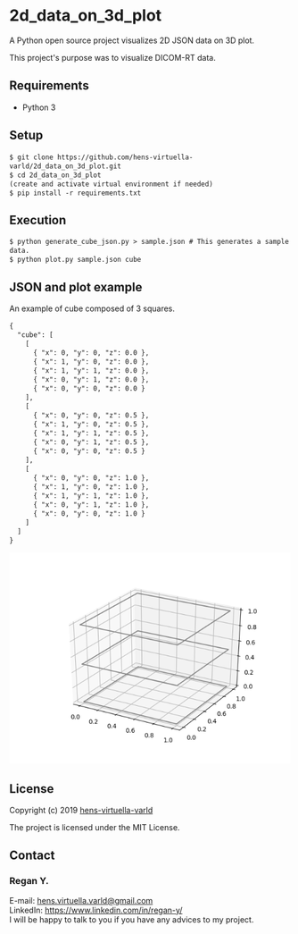 # 2d_data_on_3d_plot
A Python open source project visualizes 2D JSON data on 3D plot.

This project's purpose was to visualize DICOM-RT data.

## Requirements
- Python 3

## Setup
```
$ git clone https://github.com/hens-virtuella-varld/2d_data_on_3d_plot.git
$ cd 2d_data_on_3d_plot
(create and activate virtual environment if needed)
$ pip install -r requirements.txt
```

## Execution
```
$ python generate_cube_json.py > sample.json # This generates a sample data.
$ python plot.py sample.json cube
```
## JSON and plot example
An example of cube composed of 3 squares.

```
{
  "cube": [
    [
      { "x": 0, "y": 0, "z": 0.0 },
      { "x": 1, "y": 0, "z": 0.0 },
      { "x": 1, "y": 1, "z": 0.0 },
      { "x": 0, "y": 1, "z": 0.0 },
      { "x": 0, "y": 0, "z": 0.0 }
    ],
    [
      { "x": 0, "y": 0, "z": 0.5 },
      { "x": 1, "y": 0, "z": 0.5 },
      { "x": 1, "y": 1, "z": 0.5 },
      { "x": 0, "y": 1, "z": 0.5 },
      { "x": 0, "y": 0, "z": 0.5 }
    ],
    [
      { "x": 0, "y": 0, "z": 1.0 },
      { "x": 1, "y": 0, "z": 1.0 },
      { "x": 1, "y": 1, "z": 1.0 },
      { "x": 0, "y": 1, "z": 1.0 },
      { "x": 0, "y": 0, "z": 1.0 }
    ]
  ]
}

```
![sample cube](cube.png)

## License
Copyright (c) 2019 [hens-virtuella-varld](https://github.com/hens-virtuella-varld)

The project is licensed under the MIT License. 

## Contact
### Regan Y.
E-mail: hens.virtuella.varld@gmail.com  
LinkedIn: https://www.linkedin.com/in/regan-y/  
I will be happy to talk to you if you have any advices to my project.
